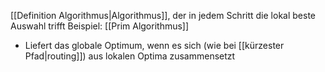 [[Definition Algorithmus|Algorithmus]], der in jedem Schritt die lokal beste Auswahl trifft
Beispiel: [[Prim Algorithmus]]

- Liefert das globale Optimum, wenn es sich (wie bei [[kürzester Pfad|routing]]) aus lokalen Optima zusammensetzt
